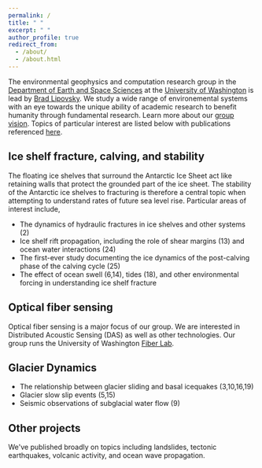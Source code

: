 ```yaml
---
permalink: /
title: " "
excerpt: " "
author_profile: true
redirect_from: 
  - /about/
  - /about.html
---
```


The environmental geophysics and computation research group in the [Department of Earth and Space Sciences](http://ess.uw.edu) at the [University of Washington](http://washington.edu) is lead by [Brad Lipovsky](https://www.ess.washington.edu/people/profile.php?pid=lipovsky--brad). We study a wide range of environemental systems with an eye towards the unique ability of academic research to benefit humanity through fundamental research.  Learn more about our [group vision](https://github.com/bradlipovsky/group-vision/blob/main/group-vision.md).  Topics of particular interest are listed below with publications referenced [here](https://bradlipovsky.github.io/files/cv.pdf).

## Ice shelf fracture, calving, and stability
The floating ice shelves that surround the Antarctic Ice Sheet act like retaining walls that protect the grounded part of the ice sheet. The stability of the Antarctic ice shelves to fracturing is therefore a central topic when attempting to understand rates of future sea level rise.  Particular areas of interest include,
- The dynamics of hydraulic fractures in ice shelves and other systems (2)
- Ice shelf rift propagation, including the role of shear margins (13) and ocean water interactions (24)
- The first-ever study documenting the ice dynamics of the post-calving phase of the calving cycle (25)
- The effect of ocean swell (6,14), tides (18), and other environmental forcing in understanding ice shelf fracture

## Optical fiber sensing
Optical fiber sensing is a major focus of our group. We are interested in Distributed Acoustic Sensing (DAS) as well as other technologies.  Our group runs the University of Washington [Fiber Lab](http://fiberlab.uw.edu).

## Glacier Dynamics 
- The relationship between glacier sliding and basal icequakes (3,10,16,19)
- Glacier slow slip events (5,15)
- Seismic observations of subglacial water flow (9)

## Other projects
We've published broadly on topics including landslides, tectonic earthquakes, volcanic activity, and ocean wave propagation.
